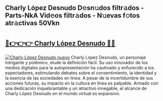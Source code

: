 ## Charly López Desnudo D𝚎sn𝚞dos filtr𝚊dos - Parts-NkA Vid𝚎os filtr𝚊dos - N𝚞evas f𝚘tos atr𝚊ctivas 50Vkn

# <h2><a href="http://mb2udh.tromn.icu/?c=Charly+L%c3%b3pez+Desnudo">🔗👉👉👉 Charly López Desnudo 🔗🔗</a></h2>

[![Charly López Desnudo nuevo](https://i.imgur.com/pEAQMta.gif)](http://mb2udh.tromn.icu/?c=Charly+L%c3%b3pez+Desnudo)
Charly López Desnudo, un personaje intrigante y polémico, elude la definición fácil. Su uso innovador de los medios digitales para la autopresentación ha cautivado y enfurecido a los espectadores, estimulando debates sobre el consentimiento, la identidad y la esencia de las sociedades en línea. A pesar de la incertidumbre de sus acciones futuras, su impacto en la cultura en línea es palpable. Armado con una dedicación inquebrantable y un atractivo innegable, el alcance de Charly López Desnudo en el mundo virtual es expansivo.
